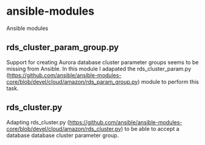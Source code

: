 # ansible-modules
Ansible modules

rds_cluster_param_group.py
--------------------------
Support for creating Aurora database cluster parameter groups seems to be missing from Ansible.  In this module I adapated the rds_cluster_param.py (https://github.com/ansible/ansible-modules-core/blob/devel/cloud/amazon/rds_param_group.py) module to perform this task.

rds_cluster.py
--------------
Adapting rds_cluster.py (https://github.com/ansible/ansible-modules-core/blob/devel/cloud/amazon/rds_cluster.py) to be able to accept a database database cluster parameter group.
